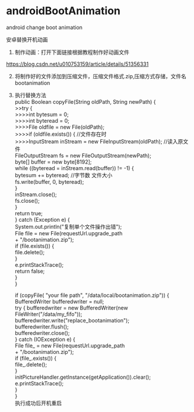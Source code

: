 # androidBootAnimation
android change boot animation

安卓替换开机动画

1. 制作动画：打开下面链接根据教程制作好动画文件

 https://blog.csdn.net/u010753159/article/details/51356331
 
2. 将制作好的文件添加到压缩文件，压缩文件格式.zip,压缩方式存储，文件名bootanimation

3. 执行替换方法<br> 
 public Boolean copyFile(String oldPath, String newPath) { <br> 
        >>try {<br> 
            >>>>int bytesum = 0;<br> 
            >>>>int byteread = 0;<br> 
            >>>>File oldfile = new File(oldPath);<br> 
            >>>>if (oldfile.exists()) { //文件存在时<br> 
                >>>>InputStream inStream = new FileInputStream(oldPath); //读入原文件<br> 
                FileOutputStream fs = new FileOutputStream(newPath);<br> 
                byte[] buffer = new byte[8192];<br> 
                while ((byteread = inStream.read(buffer)) != -1) {<br> 
                    bytesum += byteread; //字节数 文件大小<br> 
                    fs.write(buffer, 0, byteread);<br> 
                }<br> 
                inStream.close();<br> 
                fs.close();<br> 
            }<br> 
            return true;<br> 
        } catch (Exception e) {<br> 
            System.out.println("复制单个文件操作出错");<br> 
            File file = new File(requestUrl.upgrade_path<br> 
                    + "/bootanimation.zip");<br> 
            if (file.exists()) {<br> 
                file.delete();<br> 
            }<br> 
            e.printStackTrace();<br> 
            return false;<br> 
        }<br> 
    }<br> 
    
    
     if (copyFile( "your file path", "/data/local/bootanimation.zip")) {<br> 
                        BufferedWriter bufferedwriter = null;<br> 
                        try {
                            bufferedwriter = new BufferedWriter(new FileWriter("/data/my_fifo"));<br> 
                            bufferedwriter.write("replace_bootanimation");<br> 
                            bufferedwriter.flush();<br> 
                            bufferedwriter.close();<br> 
                        } catch (IOException e) {<br> 
                            File file_ = new File(requestUrl.upgrade_path<br> 
                                    + "/bootanimation.zip");<br> 
                            if (file_.exists()) {<br> 
                                file_.delete();<br> 
                            }<br> 
                            initPictureHandler.getInstance(getApplication()).clear();<br> 
                            e.printStackTrace();<br> 
                        }<br> 
                    }<br> 
  执行成功后开机重启
                    
